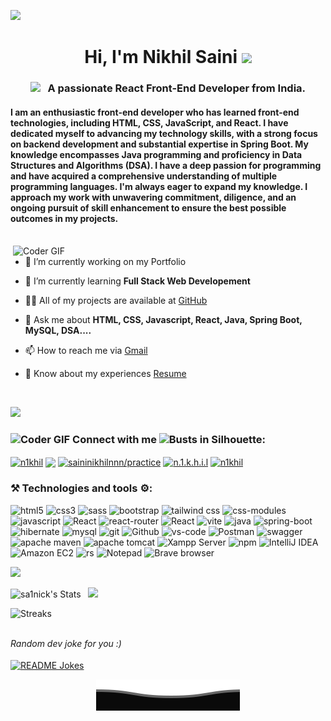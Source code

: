 <!---Profile Views
<!---
<a href="https://github.com/Meghna-DAS/github-profile-views-counter">
    <img src="https://komarev.com/ghpvc/?username=sa1nick&style=flat">
</a>
-->

<!-- ![Visitor Count](https://profile-counter.glitch.me/sa1nick/count.svg) -->

[![](https://visitcount.itsvg.in/api?id=sa1nick&label=Profile%20Views&color=0&icon=5&pretty=false)](https://visitcount.itsvg.in)

<h1 align="center">Hi, I'm Nikhil Saini </a> <img src="https://media.giphy.com/media/hvRJCLFzcasrR4ia7z/giphy.gif" width="29px"></h1>
<h3 align="center"> <img src="https://media.giphy.com/media/WUlplcMpOCEmTGBtBW/giphy.gif" width="30"> &nbsp; A passionate React Front-End Developer from India.</h3>

#### I am an enthusiastic front-end developer who has learned front-end technologies, including HTML, CSS, JavaScript, and React. I have dedicated myself to advancing my technology skills, with a strong focus on backend development and substantial expertise in Spring Boot. My knowledge encompasses Java programming and proficiency in Data Structures and Algorithms (DSA). I have a deep passion for programming and have acquired a comprehensive understanding of multiple programming languages. I'm always eager to expand my knowledge. I approach my work with unwavering commitment, diligence, and an ongoing pursuit of skill enhancement to ensure the best possible outcomes in my projects.


<br>
 <img align="right" src="https://www.wingstechsolutions.com/wp-content/uploads/2022/03/full-stack-development.gif" alt="Coder GIF" width="500">

- 🔭 I’m currently working on my Portfolio

- 🌱 I’m currently learning **Full Stack Web Developement**

- 👨‍💻 All of my projects are available at [GitHub](https://github.com/sa1nick?tab=repositories)

- 💬 Ask me about **HTML, CSS, Javascript, React, Java, Spring Boot, MySQL, DSA....**

- 📫 How to reach me via [Gmail](mailto:saininikhilnnn@gmail.com)

- 📄 Know about my experiences [Resume](https://drive.google.com/file/d/1vGeZZ5VI9dRc8ll0WNiqtpQ9_Ambi36H/view?usp=drive_link)

<br>
<!-- <hr> -->

![](https://user-images.githubusercontent.com/73097560/115834477-dbab4500-a447-11eb-908a-139a6edaec5c.gif)
<!--
 <img align="left" src="https://user-images.githubusercontent.com/74038190/216120981-b9507c36-0e04-4469-8e27-c99271b45ba5.png" alt="Coder GIF" width="20"> <h3 align="left">🤝 Connect with me 👥:</h3><!-->
<h3 align="left"> <img  src="https://user-images.githubusercontent.com/74038190/216120981-b9507c36-0e04-4469-8e27-c99271b45ba5.png" alt="Coder GIF" width="25"> Connect with me <img src="https://raw.githubusercontent.com/Tarikul-Islam-Anik/Animated-Fluent-Emojis/master/Emojis/People/Busts%20in%20Silhouette.png" alt="Busts in Silhouette" width="25" height="25" />:</h3>
<p align="left">




<a href="https://www.hackerrank.com/n1khil" target="blank"><img align="center" src="https://img.shields.io/badge/n1khil-00EA64.svg?style=flat&logo=HackerRank&logoColor=black" alt="n1khil"/></a>
<a href="https://www.leetcode.com/saininikhilnnn" target="blank"><img align="center" src="https://img.shields.io/badge/saininikhilnnn-FFA116.svg?style=flat&logo=LeetCode&logoColor=white"/></a>
<a href="https://auth.geeksforgeeks.org/user/saininikhilnnn/practice" target="blank"><img align="center" src="https://img.shields.io/badge/saininikhilnnn-2F8D46.svg?style=flat&logo=GeeksforGeeks&logoColor=white" alt="saininikhilnnn/practice" /></a>
<a href="https://instagram.com/n.1.k.h.i.l" target="blank"><img align="center" src="https://img.shields.io/badge/n.1.k.h.i.l-E4405F.svg?style=flat&logo=Instagram&logoColor=white" alt="n.1.k.h.i.l" /></a>
<a href="https://codepen.io/n1khil" target="blank"><img align="center" src="https://img.shields.io/badge/n1khil-000000.svg?style=flat&logo=CodePen&logoColor=white" alt="n1khil" /></a>
</p>


<h3 align="left">⚒️ Technologies and tools ⚙️:</h3>

<p>
  <img alt="html5" src="https://img.shields.io/badge/-HTML 5-E34F26?style=flat-square&logo=html5&logoColor=white" />
  <img alt="css3" src="https://img.shields.io/badge/CSS 3-1572B6?style=flat-square&logo=css3&logoColor=white" />
  <img alt="sass" src="https://img.shields.io/badge/Sass-CC6699.svg?style=flat-square&logo=Sass&logoColor=white"/>
   <img alt="bootstrap" src="https://img.shields.io/badge/Bootstrap-563D7C?style=flat-square&logo=bootstrap&logoColor=white" />
  <img alt="tailwind css" src="https://img.shields.io/badge/Tailwind%20CSS-0B2C4A.svg?style=flat-square&logo=Tailwind-CSS&logoColor=06B6D4" />
  <img alt="css-modules" src="https://img.shields.io/badge/CSS%20Modules-02458D.svg?style=flat-square&logo=CSS-Modules&logoColor=white" />
  <img alt="javascript" src="https://img.shields.io/badge/JavaScript-323330?style=flat-square&logo=javascript&logoColor=F7DF1E"/>
  <img alt="React" src="https://img.shields.io/badge/React-20232A?style=flat-square&logo=react&logoColor=61DAFB" />
  <img alt='react-router' src="https://img.shields.io/badge/React_Router-20232A?style=flat-square&logo=react-router&logoColor=CA4245">
  <img alt="React" src="https://img.shields.io/badge/Redux-764ABC.svg?style=flat-square&logo=Redux&logoColor=white" />
  <img alt='vite' src="https://img.shields.io/badge/Vite-646CFF.svg?style=flat-square&logo=Vite&logoColor=FF9900">
    
<img alt="java" src="https://custom-icon-badges.demolab.com/badge/Java-EAEAEA.svg?logo=java&logoColor=DD6620" />
  <img alt="spring-boot" src="https://img.shields.io/badge/Spring%20Boot-6DB33F?style=flat-square&logo=spring-boot&logoColor=white" />
  <img alt="hibernate" src="https://img.shields.io/badge/Hibernate-59666C?style=flat-square&logo=Hibernate&logoColor=white" />
<!--   <img alt="spring-boot" src="https://img.shields.io/static/v1?style=flat-square&message=Spring+Boot&color=6DB33F&logo=Spring+Boot&logoColor=FFFFFF&label=" /> -->
  <img alt="mysql" src="https://img.shields.io/badge/MySQL-005C84?style=flat-square&logo=mysql&logoColor=white" />
<!--   <img alt="mysql" src="https://img.shields.io/static/v1?style=flat-square&message=MySQL&color=4479A1&logo=MySQL&logoColor=FFFFFF&label=" /> -->
  <img alt="git" src="https://img.shields.io/badge/-Git-F05032?style=flat-square&logo=git&logoColor=white" />
  <img alt="Github" src="https://img.shields.io/badge/GitHub-181717.svg?style=flat-square&logo=GitHub&logoColor=white" />
  <img alt="vs-code" src="https://img.shields.io/static/v1?style=flat-square&message=Visual+Studio+Code&color=007ACC&logo=Visual+Studio+Code&logoColor=FFFFFF&label=" />
   <img alt="Postman" src="https://img.shields.io/static/v1?style=flat-square&message=Postman&color=FF6C37&logo=Postman&logoColor=FFFFFF&label=" />
   <img alt="swagger" src="https://img.shields.io/badge/Swagger-85EA2D.svg?style=flat-square&logo=Swagger&logoColor=black" />
   <img alt="apache maven" src="https://img.shields.io/badge/Apache%20Maven-C71A36.svg?style=flat-square&logo=Apache-Maven&logoColor=white" />
   <img alt="apache tomcat" src="https://img.shields.io/badge/Apache%20Tomcat-F8DC75.svg?style=flat-square&logo=Apache-Tomcat&logoColor=black" />
   <img alt="Xampp Server" src="https://img.shields.io/badge/XAMPP-FB7A24.svg?style=flat-square&logo=XAMPP&logoColor=white" />
    <img alt="npm" src="https://img.shields.io/badge/npm-CB3837.svg?style=flat-square&logo=npm&logoColor=white" />
   <img alt="IntelliJ IDEA" src="https://img.shields.io/static/v1?style=flat-square&message=IntelliJ+IDEA&color=007ACC&logo=IntelliJ+IDEA&logoColor=FFFFFF&label=" />
   <img alt="Amazon EC2" src="https://img.shields.io/badge/Amazon%20EC2-FE7711.svg?style=flat-square&logo=Amazon-EC2&logoColor=181717" />
  <img alt="rs" src="https://img.shields.io/badge/REST {APIs}-2F2E8B.svg?style=flat-square&logo=Strapi&logoColor=white" />
  <!-- <img alt="Eclipse IDE" src="https://img.shields.io/badge/Eclipse IDE-2C2255?style=flat-square&logo=eclipse&logoColor=white"/> -->
   <img alt="Notepad" src="https://img.shields.io/static/v1?style=flat-square&message=Notepad%2B%2B&color=222222&logo=Notepad%2B%2B&logoColor=90E59A&label="/>
  <!-- <img alt="spotify" src="https://img.shields.io/static/v1?style=flat-square&message=Spotify&color=1DB954&logo=Spotify&logoColor=FFFFFF&label=" /> -->
  <img alt="Brave browser" src="https://img.shields.io/badge/-Brave_Browser-FB542B?style=flat-square&logo=brave&logoColor=white" />
</p>

<!-- <hr>
<h2 align="center">🔥 Languages & Frameworks & Tools & Abilities 🔥</h2>
<-->


![](https://user-images.githubusercontent.com/73097560/115834477-dbab4500-a447-11eb-908a-139a6edaec5c.gif)

<div>
       <img height="180em" src="https://github-readme-stats.vercel.app/api?username=sa1nick&theme=nord&show_icons=true&hide_border=true&count_private=true" alt="sa1nick's Stats"/> 
      &nbsp;
       <img height="180em" src="https://github-readme-stats.vercel.app/api/top-langs/?username=sa1nick&theme=nord"></a>
</div>  

<!-- <div>
  
[![Nikhil's github stats](https://github-readme-stats.vercel.app/api?username=sa1nick&count_private=true&show_icons=true&theme=react&hide_rank=false)](https://github.com/anuraghazra/github-readme-stats)

![Top Langs](https://github-readme-stats.vercel.app/api/top-langs/?username=sa1nick&layout=compact&theme=react)
  

</div>  
 -->
  
  
![Streaks](https://github-readme-streak-stats.herokuapp.com/?user=sa1nick&theme=nord)

<!-- ![Github Activity](https://activity-graph.herokuapp.com/graph?username=sa1nick&theme=dracula&color=B994E6&bg_color=141321) -->

<br>
<i>Random dev joke for you :)</i><br>
<br>
<a href="https://readme-jokes.vercel.app"><img align="center" src="https://readme-jokes.vercel.app/api?bgColor=%23141321&textColor=%2306d6a0&aColor=%2306d6a0&borderColor=%23ffffff" alt="README Jokes"></a>
  
<p align="center">
     <img src="https://github.com/sa1nick/sa1nick/blob/ebf6831ac4751be35d94110a273c7d4ecf25c2fa/svg/Bottom.svg" alt="Github Stats" />
</p>

